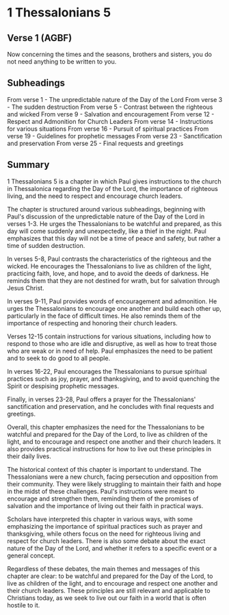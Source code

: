 # 1 Thessalonians 5

## Verse 1 (AGBF)

Now concerning the times and the seasons, brothers and sisters, you do not need anything to be written to you.

## Subheadings

From verse 1 - The unpredictable nature of the Day of the Lord
From verse 3 - The sudden destruction
From verse 5 - Contrast between the righteous and wicked
From verse 9 - Salvation and encouragement
From verse 12 - Respect and Admonition for Church Leaders
From verse 14 - Instructions for various situations
From verse 16 - Pursuit of spiritual practices
From verse 19 - Guidelines for prophetic messages
From verse 23 - Sanctification and preservation
From verse 25 - Final requests and greetings

## Summary

1 Thessalonians 5 is a chapter in which Paul gives instructions to the church in Thessalonica regarding the Day of the Lord, the importance of righteous living, and the need to respect and encourage church leaders.

The chapter is structured around various subheadings, beginning with Paul's discussion of the unpredictable nature of the Day of the Lord in verses 1-3. He urges the Thessalonians to be watchful and prepared, as this day will come suddenly and unexpectedly, like a thief in the night. Paul emphasizes that this day will not be a time of peace and safety, but rather a time of sudden destruction.

In verses 5-8, Paul contrasts the characteristics of the righteous and the wicked. He encourages the Thessalonians to live as children of the light, practicing faith, love, and hope, and to avoid the deeds of darkness. He reminds them that they are not destined for wrath, but for salvation through Jesus Christ.

In verses 9-11, Paul provides words of encouragement and admonition. He urges the Thessalonians to encourage one another and build each other up, particularly in the face of difficult times. He also reminds them of the importance of respecting and honoring their church leaders.

Verses 12-15 contain instructions for various situations, including how to respond to those who are idle and disruptive, as well as how to treat those who are weak or in need of help. Paul emphasizes the need to be patient and to seek to do good to all people.

In verses 16-22, Paul encourages the Thessalonians to pursue spiritual practices such as joy, prayer, and thanksgiving, and to avoid quenching the Spirit or despising prophetic messages.

Finally, in verses 23-28, Paul offers a prayer for the Thessalonians' sanctification and preservation, and he concludes with final requests and greetings.

Overall, this chapter emphasizes the need for the Thessalonians to be watchful and prepared for the Day of the Lord, to live as children of the light, and to encourage and respect one another and their church leaders. It also provides practical instructions for how to live out these principles in their daily lives. 

The historical context of this chapter is important to understand. The Thessalonians were a new church, facing persecution and opposition from their community. They were likely struggling to maintain their faith and hope in the midst of these challenges. Paul's instructions were meant to encourage and strengthen them, reminding them of the promises of salvation and the importance of living out their faith in practical ways.

Scholars have interpreted this chapter in various ways, with some emphasizing the importance of spiritual practices such as prayer and thanksgiving, while others focus on the need for righteous living and respect for church leaders. There is also some debate about the exact nature of the Day of the Lord, and whether it refers to a specific event or a general concept.

Regardless of these debates, the main themes and messages of this chapter are clear: to be watchful and prepared for the Day of the Lord, to live as children of the light, and to encourage and respect one another and their church leaders. These principles are still relevant and applicable to Christians today, as we seek to live out our faith in a world that is often hostile to it.